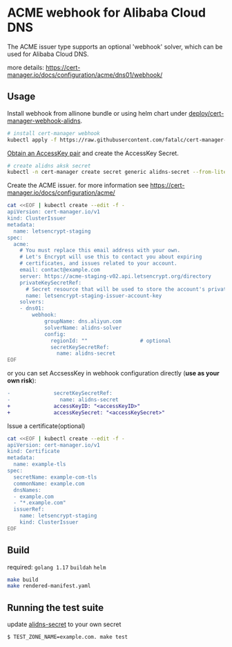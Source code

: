 # ACME webhook for Alibaba Cloud DNS

The ACME issuer type supports an optional 'webhook' solver, which can be used
for Alibaba Cloud DNS.

more details: https://cert-manager.io/docs/configuration/acme/dns01/webhook/

## Usage

Install webhook from allinone bundle or using helm chart under [deploy/cert-manager-webhook-alidns](deploy/cert-manager-webhook-alidns).

```sh
# install cert-manager webhook
kubectl apply -f https://raw.githubusercontent.com/fatalc/cert-manager-webhook-alidns/main/deploy/rendered-manifest.yaml
```

[Obtain an AccessKey pair](https://www.alibabacloud.com/help/en/doc-detail/107708.htm) and create the AccessKey Secret.

```sh
# create alidns aksk secret
kubectl -n cert-manager create secret generic alidns-secret --from-literal="access-key=<AccessKey ID>" --from-literal="secret-key=<AccessKey Secret>"
```

Create the ACME issuer. for more information see <https://cert-manager.io/docs/configuration/acme/>

```sh
cat <<EOF | kubectl create --edit -f -
apiVersion: cert-manager.io/v1
kind: ClusterIssuer
metadata:
  name: letsencrypt-staging
spec:
  acme:
    # You must replace this email address with your own.
    # Let's Encrypt will use this to contact you about expiring
    # certificates, and issues related to your account.
    email: contact@example.com
    server: https://acme-staging-v02.api.letsencrypt.org/directory
    privateKeySecretRef:
      # Secret resource that will be used to store the account's private key.
      name: letsencrypt-staging-issuer-account-key
    solvers:
    - dns01:
        webhook:
            groupName: dns.aliyun.com
            solverName: alidns-solver
            config:
              regionId: ""                 # optional
              secretKeySecretRef:
                name: alidns-secret
EOF
```

or you can set AccsessKey in webhook configuration directly (**use as your own risk**):

```diff
-              secretKeySecretRef:
-                name: alidns-secret
+              accessKeyID: "<accessKeyID>"
+              accessKeySecret: "<accessKeySecret>"
```

Issue a certificate(optional)

```sh
cat <<EOF | kubectl create --edit -f -
apiVersion: cert-manager.io/v1
kind: Certificate
metadata:
  name: example-tls
spec:
  secretName: example-com-tls
  commonName: example.com
  dnsNames:
  - example.com
  - "*.example.com"
  issuerRef:
    name: letsencrypt-staging
    kind: ClusterIssuer
EOF
```

## Build

required: `golang 1.17` `buildah` `helm`

```sh
make build
make rendered-manifest.yaml
```

## Running the test suite

update [alidns-secret](testdata/alidns-solver/alidns-secret.yaml) to your own secret

```bash
$ TEST_ZONE_NAME=example.com. make test
```
